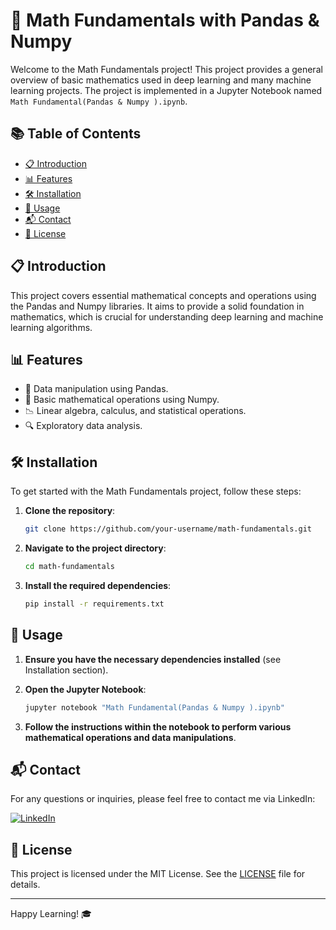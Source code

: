 # 📐 Math Fundamentals with Pandas & Numpy

Welcome to the Math Fundamentals project! This project provides a general overview of basic mathematics used in deep learning and many machine learning projects. The project is implemented in a Jupyter Notebook named `Math Fundamental(Pandas & Numpy ).ipynb`.

## 📚 Table of Contents
- [📋 Introduction](#introduction)
- [📊 Features](#features)
- [🛠️ Installation](#installation)
- [🚀 Usage](#usage)
- [📬 Contact](#contact)
- [📜 License](#license)

## 📋 Introduction
This project covers essential mathematical concepts and operations using the Pandas and Numpy libraries. It aims to provide a solid foundation in mathematics, which is crucial for understanding deep learning and machine learning algorithms.

## 📊 Features
- 📂 Data manipulation using Pandas.
- 📐 Basic mathematical operations using Numpy.
- 📉 Linear algebra, calculus, and statistical operations.
- 🔍 Exploratory data analysis.

## 🛠️ Installation
To get started with the Math Fundamentals project, follow these steps:

1. **Clone the repository**:
    ```sh
    git clone https://github.com/your-username/math-fundamentals.git
    ```

2. **Navigate to the project directory**:
    ```sh
    cd math-fundamentals
    ```

3. **Install the required dependencies**:
    ```sh
    pip install -r requirements.txt
    ```

## 🚀 Usage

1. **Ensure you have the necessary dependencies installed** (see Installation section).

2. **Open the Jupyter Notebook**:
    ```sh
    jupyter notebook "Math Fundamental(Pandas & Numpy ).ipynb"
    ```

3. **Follow the instructions within the notebook to perform various mathematical operations and data manipulations**.

## 📬 Contact
For any questions or inquiries, please feel free to contact me via LinkedIn:

[![LinkedIn](https://img.shields.io/badge/LinkedIn-0077B5?style=flat-square&logo=linkedin&logoColor=white)](https://www.linkedin.com/in/syed-muqtasid-ali-91a0a623a/)

## 📜 License
This project is licensed under the MIT License. See the [LICENSE](LICENSE) file for details.

---

Happy Learning! 🎓
